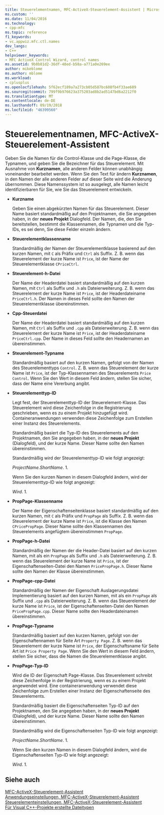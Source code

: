 ```yaml
---
title: Steuerelementnamen, MFC-ActiveX-Steuerelement-Assistent | Microsoft-Dokumentation
ms.custom: ''
ms.date: 11/04/2016
ms.technology:
- cpp-mfc
ms.topic: reference
f1_keywords:
- vc.appwiz.mfc.ctl.names
dev_langs:
- C++
helpviewer_keywords:
- MFC ActiveX Control Wizard, control names
ms.assetid: 9b8b81d2-36df-48ed-b58a-a771a0e269ee
author: mikeblome
ms.author: mblome
ms.workload:
- cplusplus
ms.openlocfilehash: 5f62ecf189a7a273cb05d587bc608fb4f33ae689
ms.sourcegitcommit: 799f9b976623a375203ad8b2ad5147bd6a2212f0
ms.translationtype: MT
ms.contentlocale: de-DE
ms.lasthandoff: 09/19/2018
ms.locfileid: "46399560"
---
```

# <a name="control-names-mfc-activex-control-wizard"></a>Steuerelementnamen, MFC-ActiveX-Steuerelement-Assistent

Geben Sie die Namen für die Control-Klasse und die Page-Klasse, die Typnamen, und geben Sie die Bezeichner für das Steuerelement. Mit Ausnahme von **Kurznamen**, alle anderen Felder können unabhängig voneinander bearbeitet werden. Wenn Sie den Text für ändern **Kurznamen**, in den Namen der alle anderen Felder auf dieser Seite wird die Änderung übernommen. Diese Namenssystem ist so ausgelegt, alle Namen leicht identifizierbaren für Sie, wie Sie das Steuerelement entwickeln.

- **Kurzname**

   Geben Sie einen abgekürzten Namen für das Steuerelement. Dieser Name basiert standardmäßig auf den Projektnamen, die Sie angegeben haben, in der **neues Projekt** Dialogfeld. Der Namen, die, den Sie bereitstellen, bestimmt die Klassennamen, die Typnamen und die Typ-IDs, es sei denn, Sie diese Felder einzeln ändern.

- **Steuerelementklassenname**

   Standardmäßig der Namen der Steuerelementklasse basierend auf den kurzen Namen, mit `C` als Präfix und `Ctrl` als Suffix. Z. B. wenn das Steuerelement der kurze Name ist `Price`, ist der Name der Steuerelementklasse `CPriceCtrl`.

- **Steuerelement-h-Datei**

   Der Name der Headerdatei basiert standardmäßig auf den kurzen Namen, mit `Ctrl` als Suffix und `.h` als Dateierweiterung. Z. B. wenn das Steuerelement der kurze Name ist `Price`, ist der Headerdateiname `PriceCtrl.h`. Der Namen in dieses Feld sollte den Namen der Steuerelementklasse übereinstimmen.

- **Cpp-Steuerdatei**

   Der Name der Headerdatei basiert standardmäßig auf den kurzen Namen, mit `Ctrl` als Suffix und `.cpp` als Dateierweiterung. Z. B. wenn das Steuerelement der kurze Name ist `Price`, ist der Headerdateiname `PriceCtrl.cpp`. Der Name in dieses Feld sollte den Headernamen an übereinstimmen.

- **Steuerelement-Typname**

   Standardmäßig basiert auf den kurzen Namen, gefolgt von der Namen des Steuerelementtyps `Control`. Z. B. wenn das Steuerelement der kurze Name ist `Price`, ist der Typ-Klassennamen des Steuerelements `Price Control`. Wenn Sie den Wert in diesem Feld ändern, stellen Sie sicher, dass der Name eine Vererbung angibt.

- **Steuerelementtyp-ID**

   Legt fest, der Steuerelementtyp-ID der Steuerelement-Klasse. Das Steuerelement wird diese Zeichenfolge in die Registrierung geschrieben, wenn es zu einem Projekt hinzugefügt wird. Containeranwendungen verwenden diese Zeichenfolge zum Erstellen einer Instanz des Steuerelements.

   Standardmäßig basiert die Typ-ID des Steuerelements auf den Projektnamen, den Sie angegeben haben, in der **neues Projekt** (Dialogfeld), und der kurze Name. Dieser Name sollte den Namen übereinstimmen.

   Standardmäßig wird der Steuerelementtyp-ID wie folgt angezeigt:

   *ProjectName.ShortName*. 1.

   Wenn Sie den kurzen Namen in diesem Dialogfeld ändern, wird der Steuerelementtyp-ID wie folgt angezeigt:

   *Wird*. 1.

- **PropPage-Klassenname**

   Der Name der Eigenschaftenseitenklasse basiert standardmäßig auf den kurzen Namen, mit `C` als Präfix und `PropPage` als Suffix. Z. B. wenn das Steuerelement der kurze Name ist `Price`, ist die Klasse den Namen `CPricePropPage`. Dieser Name sollte den Klassennamen des Steuerelements angefügtem übereinstimmen `PropPage`.

- **PropPage-h-Datei**

   Standardmäßig der Namen der die Header-Datei basiert auf den kurzen Namen, mit als ein `PropPage` als Suffix und `.h` als Dateierweiterung. Z. B. wenn das Steuerelement der kurze Name ist `Price`, ist der Eigenschaftenseiten-Datei den Namen `PricePropPage.h`. Dieser Name sollte den Namen der Klasse übereinstimmen.

- **PropPage-cpp-Datei**

   Standardmäßig der Namen der Eigenschaft Auslagerungsdatei Implementierung basiert auf den kurzen Namen, mit als ein `PropPage` als Suffix und `.cpp` als Dateierweiterung. Z. B. wenn das Steuerelement der kurze Name ist `Price`, ist der Eigenschaftenseiten-Datei den Namen `PricePropPage.cpp`. Dieser Name sollte den Headerdateinamen übereinstimmen.

- **PropPage-Typname**

   Standardmäßig basiert auf den kurzen Namen, gefolgt von der Eigenschaftennamen für Seite Art `Property Page`. Z. B. wenn das Steuerelement der kurze Name ist `Price`, der Eigenschaftsname für Seite Art ist `Price Property Page`. Wenn Sie den Wert in diesem Feld ändern, stellen Sie sicher, dass die Namen die Steuerelementklasse angibt.

- **PropPage-Typ-ID**

   Wird die ID der Eigenschaft Page-Klasse. Das Steuerelement schreibt diese Zeichenfolge in der Registrierung, wenn es zu einem Projekt angewendet wird. Eine containeranwendung verwendet diese Zeichenfolge zum Erstellen einer Instanz der Eigenschaftenseite des Steuerelements.

   Standardmäßig basiert die Eigenschaftenseiten Typ-ID auf den Projektnamen, den Sie angegeben haben, in der **neues Projekt** (Dialogfeld), und der kurze Name. Dieser Name sollte den Namen übereinstimmen.

   Standardmäßig wird die Eigenschaftenseiten Typ-ID wie folgt angezeigt:

   *ProjectName.ShortName*. 1.

   Wenn Sie den kurzen Namen in diesem Dialogfeld ändern, wird die Eigenschaftenseiten Typ-ID wie folgt angezeigt:

   *Wird*. 1.

## <a name="see-also"></a>Siehe auch

[MFC-ActiveX-Steuerelement-Assistent](../../mfc/reference/mfc-activex-control-wizard.md)<br/>
[Anwendungseinstellungen, MFC-ActiveX-Steuerelement-Assistent](../../mfc/reference/application-settings-mfc-activex-control-wizard.md)<br/>
[Steuerelementeinstellungen, MFC-ActiveX-Steuerelement-Assistent](../../mfc/reference/control-settings-mfc-activex-control-wizard.md)<br/>
[Für Visual C++-Projekte erstellte Dateitypen](../../ide/file-types-created-for-visual-cpp-projects.md)

